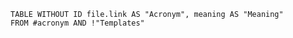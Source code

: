 ```dataview
TABLE WITHOUT ID file.link AS "Acronym", meaning AS "Meaning"
FROM #acronym AND !"Templates"
```

